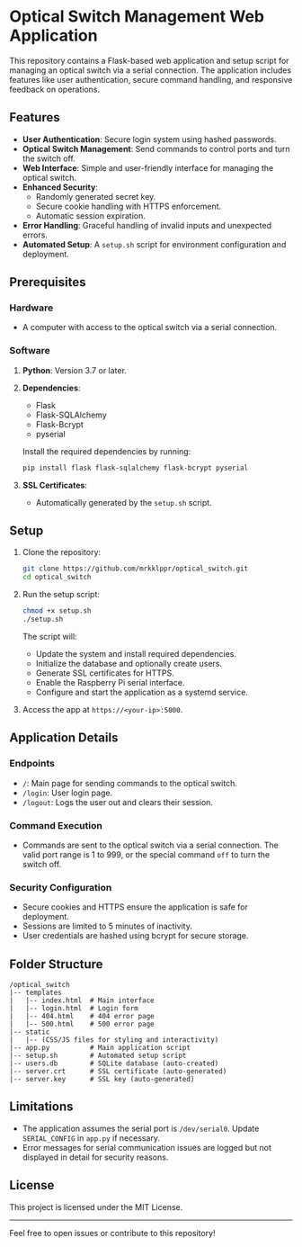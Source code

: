 # Optical Switch Management Web Application

This repository contains a Flask-based web application and setup script for managing an optical switch via a serial connection. The application includes features like user authentication, secure command handling, and responsive feedback on operations.

## Features
- **User Authentication**: Secure login system using hashed passwords.
- **Optical Switch Management**: Send commands to control ports and turn the switch off.
- **Web Interface**: Simple and user-friendly interface for managing the optical switch.
- **Enhanced Security**:
  - Randomly generated secret key.
  - Secure cookie handling with HTTPS enforcement.
  - Automatic session expiration.
- **Error Handling**: Graceful handling of invalid inputs and unexpected errors.
- **Automated Setup**: A `setup.sh` script for environment configuration and deployment.

## Prerequisites

### Hardware
- A computer with access to the optical switch via a serial connection.

### Software
1. **Python**: Version 3.7 or later.
2. **Dependencies**:
   - Flask
   - Flask-SQLAlchemy
   - Flask-Bcrypt
   - pyserial

   Install the required dependencies by running:
   ```bash
   pip install flask flask-sqlalchemy flask-bcrypt pyserial
   ```
3. **SSL Certificates**:
   - Automatically generated by the `setup.sh` script.

## Setup
1. Clone the repository:
   ```bash
   git clone https://github.com/mrkklppr/optical_switch.git
   cd optical_switch
   ```

2. Run the setup script:
   ```bash
   chmod +x setup.sh
   ./setup.sh
   ```
   The script will:
   - Update the system and install required dependencies.
   - Initialize the database and optionally create users.
   - Generate SSL certificates for HTTPS.
   - Enable the Raspberry Pi serial interface.
   - Configure and start the application as a systemd service.

3. Access the app at `https://<your-ip>:5000`.

## Application Details

### Endpoints
- `/`: Main page for sending commands to the optical switch.
- `/login`: User login page.
- `/logout`: Logs the user out and clears their session.

### Command Execution
- Commands are sent to the optical switch via a serial connection. The valid port range is 1 to 999, or the special command `off` to turn the switch off.

### Security Configuration
- Secure cookies and HTTPS ensure the application is safe for deployment.
- Sessions are limited to 5 minutes of inactivity.
- User credentials are hashed using bcrypt for secure storage.

## Folder Structure
```
/optical_switch
|-- templates
|   |-- index.html  # Main interface
|   |-- login.html  # Login form
|   |-- 404.html    # 404 error page
|   |-- 500.html    # 500 error page
|-- static
|   |-- (CSS/JS files for styling and interactivity)
|-- app.py          # Main application script
|-- setup.sh        # Automated setup script
|-- users.db        # SQLite database (auto-created)
|-- server.crt      # SSL certificate (auto-generated)
|-- server.key      # SSL key (auto-generated)
```

## Limitations
- The application assumes the serial port is `/dev/serial0`. Update `SERIAL_CONFIG` in `app.py` if necessary.
- Error messages for serial communication issues are logged but not displayed in detail for security reasons.

## License
This project is licensed under the MIT License.

---

Feel free to open issues or contribute to this repository!


